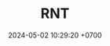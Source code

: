 ---
layout: liga-indigo-team
permalink: /team/:title.html
categories: SEP LIP ROCT ORO
maincover: /assets/logos/VOLT.png
puntosLJMAYO24:
date: 2024-05-02 10:29:20 +0700
title: RNT
route: /liga-indigo
tag: johto042024
color: black
puntosLJ202404: 12
grupo: sur
background: '#F16C38'

cover: /assets/backCard.png
team: RNT
ID: VOLT
puntos: 6
pj: 5
#PARTIDO 1
j1: RONDA 1
p1: RNT
pp1: NL
bg1: rock rock
r1: 0
rr1: 3
pt1: 0
pj1: 1
#PARTIDO 2
j2: RONDA 2
p2: RNT
pp2: NS
bg2: rock rock
r2: 3
rr2: 0
pt2: 3
pj2: 1
#PARTIDO 3
j3: RONDA 3
p3: CS
pp3: RNT
bg3: rock rock
r3: 1
rr3: 2
pt3: 2
pj3: 1 
#PARTIDO 4
j4: RONDA 4
p4: JNS
pp4: RNT
bg4: rock rock
r4: 2
rr4: 1
pt4: 1
pj4: 1
#PARTIDO 5
j5: RONDA 5
p5: RNT
pp5: I2A
bg5: rock rock
r5: 3
rr5: 0
pt5: 3
pj5: 1
#PARTIDO 6
j6: RONDA 6
p6: RNT
pp6: TAE
bg6: rock rock
r6: 1
rr6: 2
pt6: 1
pj6: 1 
#PARTIDO 7
j7: RONDA 7
p7:  RNT
pp7: GOD
bg7: rock rock
r7: 2
rr7: 1
pt7: 2
pj7: 1 
#PARTIDO 8
j8: RONDA 8
p8:  SOJ
pp8: RNT
bg8: rock rock
r8: 3
rr8: 0
pt8: 0
pj8: 1 
#PARTIDO 9
j9: RONDA 9
p9:  HG BETA
pp9: RNT
bg9: rock rock
r9: 3
rr9: 0
pt9: 3
pj9: 1
#PARTIDO 10
j10: RONDA 10
p10: RNT
pp10: HG OL
bg10: rock rock
r10: 3
rr10: 0
pt10: 3
pj10: 1 
#PARTIDO 11
j11: RONDA 11
p11: RNT
pp11: EK
bg11: rock rock
r11: 1
rr11: 2
pt11: 2
pj11 : 1 
stream: <i class="fa-brands fa-twitch text-white"></i>
dia: 27
hora: '22:10'
---